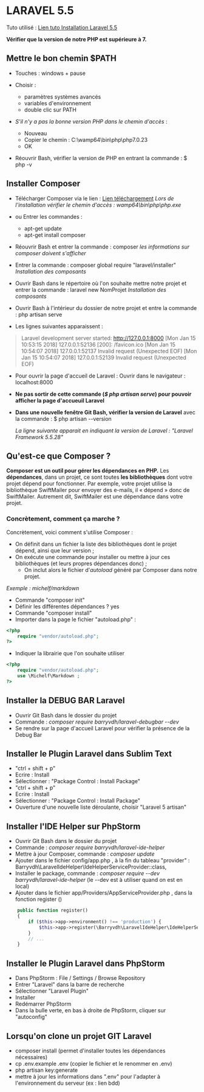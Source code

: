 # LARAVEL 5.5

Tuto utilisé : [Lien tuto Installation Laravel 5.5](https://laravel.com/docs/5.5/installation)

**Vérifier que la version de notre PHP est supérieure à 7.**

## Mettre le bon chemin $PATH

* Touches : windows + pause 
* Choisir : 
	* paramètres systèmes avancés
	* variables d'environnement
	* double clic sur PATH

* *S'il n'y a pas la bonne version PHP dans le chemin d'accès* :
	* Nouveau
	* Copier le chemin : C:\wamp64\bin\php\php7.0.23
	* OK

* Réouvrir Bash, vérifier la version de PHP en entrant la commande : 
$ php -v 


## Installer Composer 

* Télécharger Composer via le lien : [Lien téléchargement](https://getcomposer.org/download/)
	*Lors de l'installation vérifier le chemin d'accès : wamp64\bin\php\php.exe*
* ou Entrer les commandes : 
	* apt-get update
	* apt-get install composer

* Réouvrir Bash et entrer la commande : composer
	*les informations sur composer doivent s'afficher*
* Entrer la commande : composer global require "laravel/installer"
	*Installation des composants*
* Ouvrir Bash dans le répertoire où l'on souhaite mettre notre projet et entrer la commande : laravel new NomProjet 
	*Installation des composants*
* Ouvrir Bash à l'intérieur du dossier de notre projet et entre la commande : php artisan serve 
* Les lignes suivantes apparaissent : 

> Laravel development server started: <http://127.0.0.1:8000>
> [Mon Jan 15 10:53:15 2018] 127.0.0.1:52136 [200]: /favicon.ico
> [Mon Jan 15 10:54:07 2018] 127.0.0.1:52137 Invalid request (Unexpected EOF)
> [Mon Jan 15 10:54:07 2018] 127.0.0.1:52139 Invalid request (Unexpected EOF)


* Pour ouvrir la page d'accueil de Laravel : Ouvrir dans le navigateur : localhost:8000

* **Ne pas sortir de cette commande (*$ php artisan serve*) pour pouvoir afficher la page d'accueuil Laravel**

* **Dans une nouvelle fenêtre Git Bash, vérifier la version de Laravel** avec la commande : $ php artisan --version

	*La ligne suivante apparait en indiquant la version de Laravel : "Laravel Framework 5.5.28"*



## Qu'est-ce que Composer ?

**Composer est un outil pour gérer les dépendances en PHP.** 
Les **dépendances**, dans un projet, ce sont toutes **les bibliothèques** dont votre projet dépend pour fonctionner.
Par exemple, votre projet utilise la bibliothèque SwiftMailer pour envoyer des e-mails, il « dépend » donc de SwiftMailer. Autrement dit, SwiftMailer est une dépendance dans votre projet.

### Concrètement, comment ça marche ?
Concrètement, voici comment s'utilise Composer :

* On définit dans un fichier la liste des bibliothèques dont le projet dépend, ainsi que leur version ;
* On exécute une commande pour installer ou mettre à jour ces bibliothèques (et leurs propres dépendances donc) ;
	* On inclut alors le fichier d'*autoload* généré par Composer dans notre projet.



*Exemple : michelf/markdown*

* Commande "composer init"
* Définir les différentes dépendances ? yes
* Commande "composer install"
* Importer dans la page le fichier "autoload.php" : 
```php
<?php 
	require "vendor/autoload.php"; 
?>
```

* Indiquer la librairie que l'on souhaite utiliser 
```php
<?php 
	require "vendor/autoload.php"; 
	use \Michelf\Markdown ; 
?>
```


## Installer la DEBUG BAR Laravel

* Ouvrir Git Bash dans le dossier du projet 
* Commande : *composer require barryvdh/laravel-debugbar --dev*
* Se rendre sur la page d'accueil Laravel pour vérifier la présence de la Debug Bar 


## Installer le Plugin Laravel dans Sublim Text

* "ctrl + shift + p" 
* Ecrire : Install
* Sélectionner : "Package Control : Install Package"
* "ctrl + shift + p" 
* Ecrire : Install
* Sélectionner : "Package Control : Install Package"
* Ouverture d'une nouvelle liste déroulante, choisir "Laravel 5 artisan"



## Installer l'IDE Helper sur PhpStorm

* Ouvrir Git Bash dans le dossier du projet
* Commande : *composer require barryvdh/laravel-ide-helper*
* Mettre à jour Composer, commande : *composer update*
* Ajouter dans le fichier config/app.php , à la fin du tableau "provider" : Barryvdh\LaravelIdeHelper\IdeHelperServiceProvider::class,
* Installer le package, commande : *composer require --dev barryvdh/laravel-ide-helper* (le --dev est à utiliser quand on est en local)
* Ajouter dans le fichier app/Providers/AppServiceProvider.php , dans la fonction register ()
```php
	public function register()
	{
	    if ($this->app->environment() !== 'production') {
	        $this->app->register(\Barryvdh\LaravelIdeHelper\IdeHelperServiceProvider::class);
	    }
	    // ...
	}
```


## Installer le Plugin Laravel dans PhpStorm

* Dans PhpStorm : File / Settings / Browse Repository 
* Entrer "Laravel" dans la barre de recherche
* Sélectionner "Laravel Plugin"
* Installer
* Redémarrer PhpStorm
* Dans la bulle verte, en bas à droite de PhpStorm, cliquer sur "autoconfig"



## Lorsqu'on clone un projet GIT Laravel 

* composer install (permet d'installer toutes les dépendances nécessaires)
* cp .env.example .env (copier le fichier et le renommer en .env)
* php artisan key:generate
* mettre à jour les informations dans ".env" pour l'adapter à l'environnement du serveur (ex : lien bdd)





